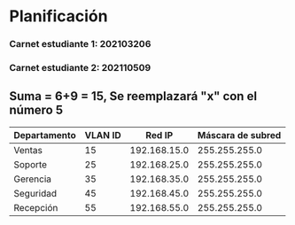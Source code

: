 # Planificación

### Carnet estudiante 1: 202103206
### Carnet estudiante 2: 202110509

## Suma = 6+9 = 15, Se reemplazará "x" con el número 5

|Departamento|	VLAN ID|	Red IP|	Máscara de subred|
|------------|---------|----------|------------------|
|Ventas	        |15|	192.168.15.0|	255.255.255.0|
|Soporte	    |25|	192.168.25.0|	255.255.255.0|
|Gerencia       |35|	192.168.35.0|	255.255.255.0|
|Seguridad	    |45|    192.168.45.0|	255.255.255.0|
|Recepción	    |55|	192.168.55.0|	255.255.255.0|